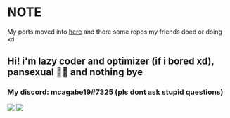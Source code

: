 # NOTE
My ports moved into [here](https://github.com/orgs/MobilePorting/repositories) and there some repos my friends doed or doing xd

## Hi! i'm lazy coder and optimizer (if i bored xd), pansexual 🏳️‍🌈 and nothing bye
### My discord: mcagabe19#7325 (pls dont ask stupid questions)

![](https://github-readme-stats.vercel.app/api?username=mcagabe19&show_icons=true&theme=tokyonight)
![](https://github-readme-stats.vercel.app/api/top-langs/?username=mcagabe19&layout=compact&show_icons=true&theme=tokyonight)
